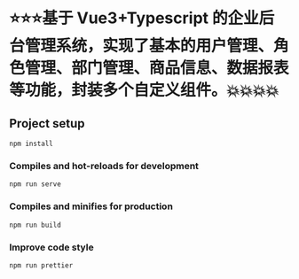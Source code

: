 # :star::star::star:基于 Vue3+Typescript 的企业后台管理系统，实现了基本的用户管理、角色管理、部门管理、商品信息、数据报表等功能，封装多个自定义组件。:collision::collision::collision::collision:

## Project setup

```
npm install
```

### Compiles and hot-reloads for development

```
npm run serve
```

### Compiles and minifies for production

```
npm run build
```

### Improve code style

```
npm run prettier
```
